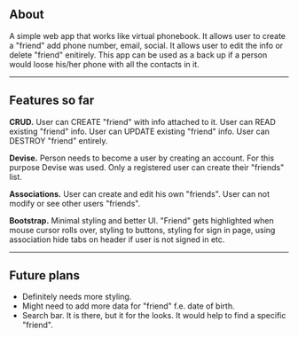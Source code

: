 
**About**
---------

A simple web app that works like virtual phonebook. It allows user to create a "friend"
add phone number, email, social. It allows user to edit the info or delete "friend"
enitirely. This app can be used as a back up if a person would loose his/her phone with 
all the contacts in it.

-------------------
**Features so far**
-------------------

**CRUD.** User can CREATE "friend" with info attached to it. User can READ existing "friend" info.
User can UPDATE existing "friend" info. User can DESTROY "friend" entirely.

**Devise.** Person needs to become a user by creating an account. For this purpose Devise was
used. Only a registered user can create their "friends" list.

**Associations.** User can create and edit his own "friends". User can not modify or see other users
"friends".

**Bootstrap.** Minimal styling and better UI. "Friend" gets highlighted when mouse cursor rolls over,
styling to buttons, styling for sign in page, using association hide tabs on header if user
is not signed in etc.

----------------
**Future plans**
----------------

- Definitely needs more styling. 
- Might need to add more data for "friend" f.e. date of birth.
- Search bar. It is there, but it for the looks. It would help to find a specific "friend".
